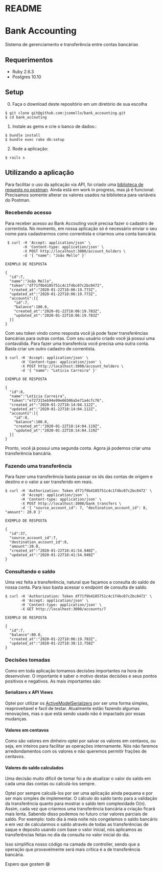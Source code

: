 # README

# Bank Accounting

Sistema de gerenciamento e transferência entre contas bancárias

## Requerimentos


- Ruby 2.6.3
- Postgres 10.10

## Setup

0) Faça o download deste repositório em um diretório de sua escolha

```
$ git clone git@github.com:jcomello/bank_accounting.git
$ cd bank_accouting
```

1) Instale as gems e crie o banco de dados::

```
$ bundle install
$ bundle exec rake db:setup
```

2) Rode a aplicação:

```
$ rails s
```

## Utilizando a aplicação

Para facilitar o uso da aplicação via API, foi criado uma [biblioteca de requests no postman](BankAccounting.postman_collection.json).
Ainda está em work in progress, mas já é funcional. Precisamos somente alterar os valores usados na biblioteca para variáveis do Postman.

### Recebendo acesso

Para receber acesso ao Bank Accouting você precisa fazer o cadastro de correntista. No momento, em nossa aplicação só é necessário enviar o seu nome para cadastrarmos como correntista e criarmos uma conta bancária.

```
 $ curl -H 'Accept: application/json' \
        -H 'Content-type: application/json' \
        -X POST http://localhost:3000/account_holders \
        -d '{ "name": "João Mello" }'

EXEMPLO DE RESPOSTA

{
  "id":7,
  "name":"João Mello",
  "token":"df71f9b4105751c4c1f4bc07c2bc0472",
  "created_at":"2020-01-22T18:06:19.773Z",
  "updated_at":"2020-01-22T18:06:19.773Z",
  "accounts":[{
    "id":7,
    "balance":100.0,
    "created_at":"2020-01-22T18:06:19.783Z",
    "updated_at":"2020-01-22T18:06:19.783Z"
  }]
}
```
Com seu token vindo como resposta você já pode fazer transferências bancárias para outras contas.
Com seu usuário criado você já possui uma contaválida. Para fazer uma transferêcia você precisa uma outra conta.
Basta criar um outro cadastro de correntista.

```
$ curl -H 'Accept: application/json' \
       -H 'Content-type: application/json' \
       -X POST http://localhost:3000/account_holders \
       -d '{ "name": "Letícia Carreira" }'

EXEMPLO DE RESPOSTA

{
  "id":8,
  "name":"Letícia Carreira",
  "token":"e727315eb94e99e66506a5e71a4cfc76",
  "created_at":"2020-01-22T18:14:04.112Z",
  "updated_at":"2020-01-22T18:14:04.112Z",
  "accounts":[{
    "id":8,
    "balance":100.0,
    "created_at":"2020-01-22T18:14:04.119Z",
    "updated_at":"2020-01-22T18:14:04.119Z"
  }]
}
```

Pronto, você já possui uma segunda conta. Agora já podemos criar uma transferência bancária.

### Fazendo uma transferência

Para fazer uma transferência basta passar os ids das contas de origem e destino e o valor a ser transferido em reais.

```
$ curl -H 'Authorization: Token df71f9b4105751c4c1f4bc07c2bc0472' \
       -H 'Accept: application/json' \
       -H 'Content-type: application/json' \
       -X POST http://localhost:3000/bank_transfers \
       -d '{ "source_account_id": 7, "destination_account_id": 8, "amount": 20.0 }'

EXEMPLO DE RESPOSTA

{
  "id":37,
  "source_account_id":7,
  "destination_account_id":8,
  "amount":20.0,
  "created_at":"2020-01-22T18:41:54.940Z",
  "updated_at":"2020-01-22T18:41:54.940Z"
}
```

### Consultando o saldo

Uma vez feita a transferência, natural que façamos a consulta do saldo de nossa conta. Para isso basta acessar o endpoint de consulta de saldo.

```
$ curl -H 'Authorization: Token df71f9b4105751c4c1f4bc07c2bc0472' \
       -H 'Accept: application/json' \
       -H 'Content-type: application/json' \
       -X GET http://localhost:3000/accounts/7

EXEMPLO DE RESPOSTA

{
  "id":7,
  "balance":80.0,
  "created_at":"2020-01-22T18:06:19.783Z",
  "updated_at":"2020-01-22T18:38:13.758Z"
}
```
### Decisões tomadas

Como em toda aplicação tomamos decisões importantes na hora de desenvolver. O importante é saber o motivo destas decisões e seus pontos positivos e negativos. As mais importantes são:

#### Serializers x API Views

Optei por utilizar os [ActiveModelSerializers](https://github.com/rails-api/active_model_serializers) por ser uma forma simples, reaproveitavel e facil de testar. Atualmente estão fazendo algumas renovações, mas o que está sendo usado não é impactado por essas mudanças.

#### Valores em centavos

Como são valores em dinheiro optei por salvar os valores em centavos, ou seja, em inteiros para facilitar as operações internamente. Nós não faremos arredondamentos com os valores e não queremos permitir frações de centavos.

#### Valores do saldo calculados

Uma decisão muito dificil de tomar foi a de atualizar o valor do saldo em cada uma das contas ou calculá-los sempre.

Optei por sempre calculá-los por ser uma aplicação ainda pequena e por ser mais simples de implementar. O cálculo do saldo tanto para a validação da transferência quanto para mostrar o saldo tem complexidade O(n). Assim, cada vez que criarmos uma transferência bancária a criação ficará mais lenta. Sabendo disso podemos no futuro criar valores parciais de saldo. Por exemplo: todo dia à meia noite nós congelamos o saldo bancário e em vez de calcularmos o saldo através de todas as transferências de saque e deposito usando com base o valor inicial, nós aplicamos as transferências feitas no dia da consulta no valor inicial do dia.

Isso simplifica nosso código na camada de controller, sendo que a operação que provavelmente será mais crítica é a de transferência bancária.

Espero que gostem :smile:
